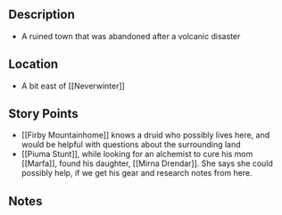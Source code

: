 ## Description
- A ruined town that was abandoned after a volcanic disaster
## Location
- A bit east of [[Neverwinter]]
## Story Points
- [[Firby Mountainhome]] knows a druid who possibly lives here, and would be helpful with questions about the surrounding land
- [[Piuma Stunt]], while looking for an alchemist to cure his mom [[Marfa]], found his daughter, [[Mirna Drendar]]. She says she could possibly help, if we get his gear and research notes from here.
## Notes
